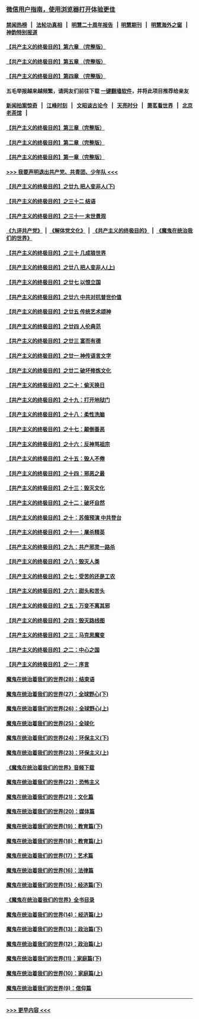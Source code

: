 ### [微信用户指南，使用浏览器打开体验更佳](https://github.com/gfw-breaker/banned-news1/blob/master/indexes/wechat-guide.md?t=0)
#### [禁闻热榜](热点新闻.md?t=0)  &nbsp;&nbsp;|&nbsp;&nbsp; [法轮功真相](https://github.com/gfw-breaker/truth/blob/master/README.md?t=0) &nbsp;&nbsp;|&nbsp;&nbsp; [明慧二十周年报告](https://github.com/gfw-breaker/mh-reports/blob/master/README.md?t=0) &nbsp;&nbsp;|&nbsp;&nbsp;[明慧期刊](https://github.com/gfw-breaker/mh-qikan) &nbsp;&nbsp;|&nbsp;&nbsp; [明慧海外之窗](https://github.com/gfw-breaker/mh-news/blob/master/README.md?t=0) &nbsp;&nbsp;|&nbsp;&nbsp; [神韵特别报道](https://github.com/gfw-breaker/mh-news/blob/master/shenyun.md?t=0)
#### [【共产主义的终极目的】第六章 （完整版）](../pages/nsc422/n11428913.md?t=02030944) 
#### [【共产主义的终极目的】第五章 （完整版）](../pages/nsc422/n11428912.md?t=02030944) 
#### [【共产主义的终极目的】第四章 （完整版）](../pages/nsc422/n11428907.md?t=02030944) 
#### 五毛举报越来越频繁，请网友们前往下载 [一键翻墙软件](https://github.com/gfw-breaker/ssr-accounts)，并将此项目推荐给亲友
#### [新闻拍案惊奇](https://github.com/gfw-breaker/banned-news1/blob/master/pages/link4.md) &nbsp;&nbsp;|&nbsp;&nbsp; [江峰时刻](https://github.com/gfw-breaker/banned-news1/blob/master/pages/link4.md) &nbsp;&nbsp;|&nbsp;&nbsp; [文昭谈古论今](https://github.com/gfw-breaker/banned-news1/blob/master/pages/link4.md) &nbsp;&nbsp;|&nbsp;&nbsp; [天亮时分](https://github.com/gfw-breaker/banned-news1/blob/master/pages/link4.md) &nbsp;&nbsp;|&nbsp;&nbsp; [萧茗看世界](https://github.com/gfw-breaker/banned-news1/blob/master/pages/link4.md) &nbsp;&nbsp;|&nbsp;&nbsp; [北京老茶馆](https://github.com/gfw-breaker/banned-news1/blob/master/pages/link4.md) &nbsp;&nbsp;|&nbsp;&nbsp; 
#### [【共产主义的终极目的】第三章（完整版）](../pages/nsc422/n11428848.md?t=02030944) 
#### [【共产主义的终极目的】第二章（完整版）](../pages/nsc422/n11428831.md?t=02030944) 
#### [【共产主义的终极目的】第一章（完整版）](../pages/nsc422/n11417651.md?t=02030944) 
#### [>>> 我要声明退出共产党、共青团、少年队 <<<](https://github.com/begood0513/goodnews/blob/master/quit/letter.md) 
#### [【共产主义的终极目的】之廿九 把人变非人(下)](../pages/nsc422/n11344140.md?t=02030944) 
#### [【共产主义的终极目的】之三十二 结语](../pages/nsc422/n11360535.md?t=02030944) 
#### [【共产主义的终极目的】之三十一 末世景观](../pages/nsc422/n11351129.md?t=02030944) 
#### [《九评共产党》](https://github.com/begood0513/9ping.md/blob/master/README.md) &nbsp;|&nbsp; [《解体党文化》](../../../../jtdwh.md/blob/master/README.md)  &nbsp;|&nbsp; [《共产主义的终极目的》](../../../../gczydzjmd.md/blob/master/README.md) &nbsp;|&nbsp; [《魔鬼在统治我们的世界》](../../../../mgztzwmdsj.md/blob/master/README.md) 
#### [【共产主义的终极目的】之三十 几成狼世界](../pages/nsc422/n11348280.md?t=02030944) 
#### [【共产主义的终极目的】之廿八 把人变非人(上)](../pages/nsc422/n11340492.md?t=02030944) 
#### [【共产主义的终极目的】之廿七 以恨立国](../pages/nsc422/n11336944.md?t=02030944) 
#### [【共产主义的终极目的】之廿六 中共对抗普世价值](../pages/nsc422/n11324785.md?t=02030944) 
#### [【共产主义的终极目的】之廿五 传统艺术颂神](../pages/nsc422/n11296396.md?t=02030944) 
#### [【共产主义的终极目的】之廿四 人伦典范](../pages/nsc422/n11296397.md?t=02030944) 
#### [【共产主义的终极目的】之廿三 富而有德](../pages/nsc422/n11283598.md?t=02030944) 
#### [【共产主义的终极目的】之廿一 神传语言文字](../pages/nsc422/n11263265.md?t=02030944) 
#### [【共产主义的终极目的】之廿二 破坏修炼文化](../pages/nsc422/n11245728.md?t=02030944) 
#### [【共产主义的终极目的】之二十：偷天换日](../pages/nsc422/n11238846.md?t=02030944) 
#### [【共产主义的终极目的】之十九：打开地狱门](../pages/nsc422/n11206376.md?t=02030944) 
#### [【共产主义的终极目的】之十八：柔性洗脑](../pages/nsc422/n11199994.md?t=02030944) 
#### [【共产主义的终极目的】之十七：颠倒善恶](../pages/nsc422/n11179782.md?t=02030944) 
#### [【共产主义的终极目的】之十六：反神骂祖宗](../pages/nsc422/n11166798.md?t=02030944) 
#### [【共产主义的终极目的】之十五：毁人不倦](../pages/nsc422/n11166792.md?t=02030944) 
#### [【共产主义的终极目的】之十四：邪恶之最](../pages/nsc422/n11150249.md?t=02030944) 
#### [【共产主义的终极目的】之十三：毁灭文化](../pages/nsc422/n11135227.md?t=02030944) 
#### [【共产主义的终极目的】之十二：破坏自然](../pages/nsc422/n11135214.md?t=02030944) 
#### [【共产主义的终极目的】之十：苏俄预演 中共登台](../pages/nsc422/n11118424.md?t=02030944) 
#### [【共产主义的终极目的】之十一：屠杀精英](../pages/nsc422/n11118442.md?t=02030944) 
#### [【共产主义的终极目的】之九：共产邪灵一路杀](../pages/nsc422/n11114139.md?t=02030944) 
#### [【共产主义的终极目的】之八：毁灭人类](../pages/nsc422/n11108503.md?t=02030944) 
#### [【共产主义的终极目的】之七：受苦的还是工农](../pages/nsc422/n11101809.md?t=02030944) 
#### [【共产主义的终极目的】之六：甜头和苦头](../pages/nsc422/n11096971.md?t=02030944) 
#### [【共产主义的终极目的】之五：万变不离其邪](../pages/nsc422/n11091285.md?t=02030944) 
#### [【共产主义的终极目的】之四：毁灭路线图](../pages/nsc422/n11086284.md?t=02030944) 
#### [【共产主义的终极目的】之三：马克思魔变](../pages/nsc422/n11061941.md?t=02030944) 
#### [【共产主义的终极目的】之二：中心之国](../pages/nsc422/n11047728.md?t=02030944) 
#### [【共产主义的终极目的】之一：序言](../pages/nsc422/n11086077.md?t=02030944) 
#### [魔鬼在统治着我们的世界(28)：结束语](../pages/nsc422/n10936246.md?t=02030944) 
#### [魔鬼在统治着我们的世界(27)：全球野心(下)](../pages/nsc422/n10928319.md?t=02030944) 
#### [魔鬼在统治着我们的世界(26)：全球野心(上)](../pages/nsc422/n10900318.md?t=02030944) 
#### [魔鬼在统治着我们的世界(25)：全球化](../pages/nsc422/n10788205.md?t=02030944) 
#### [魔鬼在统治着我们的世界(24)：环保主义(下)](../pages/nsc422/n10695307.md?t=02030944) 
#### [魔鬼在统治着我们的世界(23)：环保主义(上)](../pages/nsc422/n10688613.md?t=02030944) 
#### [《魔鬼在统治着我们的世界》音频下载](../pages/nsc422/n10635553.md?t=02030944) 
#### [魔鬼在统治着我们的世界(22)：恐怖主义](../pages/nsc422/n10614727.md?t=02030944) 
#### [魔鬼在统治着我们的世界(21)：文化篇](../pages/nsc422/n10597706.md?t=02030944) 
#### [魔鬼在统治着我们的世界(20)：媒体篇](../pages/nsc422/n10586579.md?t=02030944) 
#### [魔鬼在统治着我们的世界(19)：教育篇(下)](../pages/nsc422/n10564808.md?t=02030944) 
#### [魔鬼在统治着我们的世界(18)：教育篇(上)](../pages/nsc422/n10526970.md?t=02030944) 
#### [魔鬼在统治着我们的世界(17)：艺术篇](../pages/nsc422/n10499093.md?t=02030944) 
#### [魔鬼在统治着我们的世界(16)：法律篇](../pages/nsc422/n10485969.md?t=02030944) 
#### [魔鬼在统治着我们的世界(15)：经济篇(下)](../pages/nsc422/n10469975.md?t=02030944) 
#### [《魔鬼在统治着我们的世界》全书目录](../pages/nsc422/n10464261.md?t=02030944) 
#### [魔鬼在统治着我们的世界(14)：经济篇(上)](../pages/nsc422/n10457370.md?t=02030944) 
#### [魔鬼在统治着我们的世界(13)：政治篇(下)](../pages/nsc422/n10448270.md?t=02030944) 
#### [魔鬼在统治着我们的世界(12)：政治篇(上)](../pages/nsc422/n10444576.md?t=02030944) 
#### [魔鬼在统治着我们的世界(11)：家庭篇(下)](../pages/nsc422/n10440961.md?t=02030944) 
#### [魔鬼在统治着我们的世界(10)：家庭篇(上)](../pages/nsc422/n10435448.md?t=02030944) 
#### [魔鬼在统治着我们的世界(9)：信仰篇](../pages/nsc422/n10432159.md?t=02030944) 

----
#### [ >>> 更早内容 <<< ](../indexes/nsc422-earlier.md)
